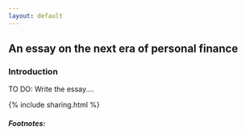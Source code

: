 ```yaml
---
layout: default
---
```


## An essay on the next era of personal finance

### Introduction

TO DO: Write the essay....

{% include sharing.html %}


##### Footnotes:

[^1]: This is a footnote. Click to return.

[^2]: Here is another.
